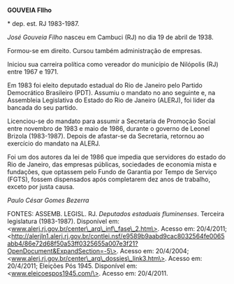 **GOUVEIA FIlho**

\* dep. est. RJ 1983-1987.

*José Gouveia Filho* nasceu em Cambuci (RJ) no dia 19 de abril de 1938.

Formou-se em direito. Cursou também administração de empresas.

Iniciou sua carreira política como vereador do município de Nilópolis
(RJ) entre 1967 e 1971.

Em 1983 foi eleito deputado estadual do Rio de Janeiro pelo Partido
Democrático Brasileiro (PDT). Assumiu o mandato no ano seguinte e, na
Assembleia Legislativa do Estado do Rio de Janeiro (ALERJ), foi líder da
bancada do seu partido.

Licenciou-se do mandato para assumir a Secretaria de Promoção Social
entre novembro de 1983 e maio de 1986, durante o governo de Leonel
Brizola (1983-1987). Depois de afastar-se da Secretaria, retornou ao
exercício do mandato na ALERJ.

Foi um dos autores da lei de 1986 que impedia que servidores do estado
do Rio de Janeiro, das empresas públicas, sociedades de economia mista e
fundações, que optassem pelo Fundo de Garantia por Tempo de Serviço
(FGTS), fossem dispensados após completarem dez anos de trabalho, exceto
por justa causa.

*Paulo César Gomes Bezerra*

FONTES: ASSEMB. LEGISL. RJ. *Deputados estaduais fluminenses*. Terceira
legislatura (1983-1987). Disponível em:
\<www.alerj.rj.gov.br/center\_arq\_inf\_fase\_2.htm\>. Acesso em:
20/4/2011;
\<http://alerjln1.alerj.rj.gov.br/contlei.nsf/e9589b9aabd9cac8032564fe0065abb4/86e72d68f50a53ff0325655a007e3f21?OpenDocument&ExpandSection=-5\>.
Acesso em: 20/4/2004;
\<www.alerj.rj.gov.br/center\_arq\_dossies\_link3.htm\>. Acesso em:
20/4/2011; Eleições Pós 1945. Disponível em:
\<www.eleicoespos1945.com/\>. Acesso em: 20/4/2011.
